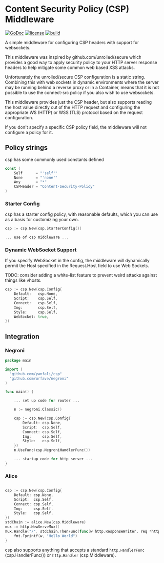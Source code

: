 # Content Security Policy (CSP) Middleware

[![GoDoc](https://godoc.org/github.com/awakenetworks/csp?status.svg)](http://godoc.org/github.com/awakenetworks/csp) [![license](http://img.shields.io/badge/license-Apache-red.svg?style=flat)](https://raw.githubusercontent.com/awakenetworks/csp/master/LICENSE) [![build](https://img.shields.io/travis/awakenetworks/csp.svg?style=flat)](https://travis-ci.org/awakenetworks/csp)

A simple middleware for configuring CSP headers with support for websockets.

This middleware was inspired by github.com/unrolled/secure which
provides a good way to apply security policy to your HTTP server
response headers to help mitigate some common web based XSS attacks.

Unfortunately the unrolled/secure CSP configuration is a static
string. Combining this with web sockets in dynamic environments
where the server may be running behind a reverse proxy or in a
Container, means that it is not possible to use the connect-src
policy if you also wish to use websockets.

This middleware provides just the CSP header, but also supports
reading the host value directly out of the HTTP request and configuring
the appropriate WS (HTTP) or WSS (TLS) protocol based on the request
configuration.

If you don't specify a specific CSP policy field, the middleware
will not configure a policy for it.

## Policy strings

csp has some commonly used constants defined

```go
const (
	Self      = "'self'"
	None      = "'none'"
	Any       = "*"
	CSPHeader = "Content-Security-Policy"
)
```

### Starter Config

csp has a starter config policy, with reasonable defaults, which
you can use as a basis for customizing your own.

```go
csp := csp.New(csp.StarterConfig())

... use of csp middleware ...
```

### Dynamic WebSocket Support

If you specify WebSocket in the config, the middleware will dynamically
permit the Host specified in the Request.Host field to use Web Sockets.

TODO: consider adding a white-list feature to prevent weird attacks
against things like vhosts.

```go
csp := csp.New(csp.Config{
	Default:   csp.None,
	Script:    csp.Self,
	Connect:   csp.Self,
	Img:       csp.Self,
	Style:     csp.Self,
	WebSocket: true,
})
```

## Integration

### Negroni
```go
package main

import (
  "github.com/yanfali/csp"
  "github.com/urfave/negroni"
)

func main() {

    ... set up code for router ...

	n := negroni.Classic()

	csp := csp.New(csp.Config{
		Default: csp.None,
		Script:  csp.Self,
		Connect: csp.Self,
		Img:     csp.Self,
		Style:   csp.Self,
	})
	n.UseFunc(csp.NegroniHandlerFunc())

	... startup code for http server ...
}

```

### Alice
```go

csp := csp.New(csp.Config{
	Default: csp.None,
	Script:  csp.Self,
	Connect: csp.Self,
	Img:     csp.Self,
	Style:   csp.Self,
})
stdChain := alice.New(csp.Middleware)
mux := http.NewServeMux()
mux.Handle("/", stdChain.ThenFunc(func(w http.ResponseWriter, req *http.Request) {
	fmt.Fprintf(w, "Hello World")
}
```

csp also supports anything that accepts a standard `http.HandlerFunc`
(csp.HandlerFunc()) or `http.Handler` (csp.Middleware).
